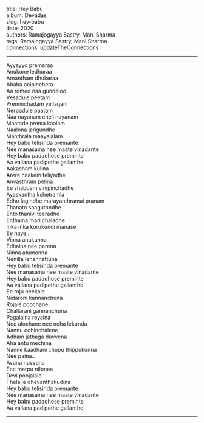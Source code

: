 title: Hey Babu  
album: Devadas  
slug: hey-babu  
date: 2020  
authors: Ramajogayya Sastry, Mani Sharma  
tags: Ramajogayya Sastry, Mani Sharma  
connections: updateTheConnections  

------------

Ayyayyo premaraa  
Anukone ledhuraa  
Amantham dhukeraa  
Ahaha anipinchera  
Aa romeo naa gundeloo  
Vesadule peetam  
Preminchadam yellagani  
Nerpadule paatam  
Naa nayanam cheli nayanam  
Maatade prema kaalam  
Naalona jarigundhe  
Manthrala maayajalam  
Hey babu telisinda premante  
Nee manasaina nee maate vinadante  
Hey babu padadhose preminte  
Aa vallana padipothe gallanthe  
Aakasham kulina  
Arere naakem teliyadhe  
Anvasthram pelina  
Ee shabdam vinipinchadhe  
Ayaskantha kshetramla  
Edho lagindhe marayanthramai pranam  
Thanato saagutondhe  
Ento thanivi teeradhe  
Enthaina mari chaladhe  
Inka inka korukundi manase  
Ee haye..  
Vinna anukunna  
Edhaina nee perena  
Ninna atumonna  
Nenilla lenannattuna  
Hey babu telisinda premante  
Nee manasaina nee maate vinadante  
Hey babu padadhose preminte  
Aa vallana padipothe gallanthe  
Ee roju neekale  
Nidaroni kannanchuna  
Rojale poochane  
Challarani gannanchuna  
Pagalaina reyaina  
Nee alochane nee ooha lekunda  
Nannu oohinchalene  
Adham jathaga duvvena  
Aha antu mechina  
Nanne kaadhani chupu thippukunna  
Nee paina..  
Avuna nuvvena  
Eee marpu nilonaa  
Devi poojalalo  
Thelalle dhevanthakudina  
Hey babu telisinda premante  
Nee manasaina nee maate vinadante  
Hey babu padadhose preminte  
Aa vallana padipothe gallanthe  


------------

